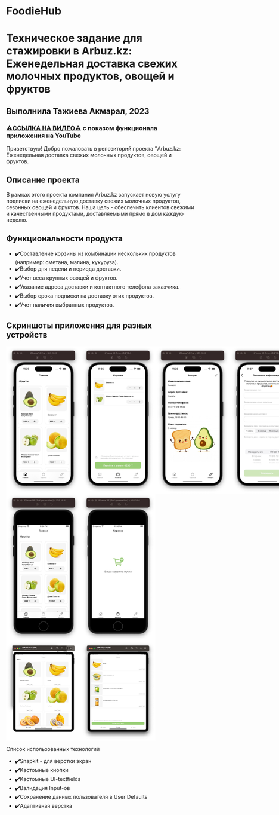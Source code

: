 # FoodieHub
<h1>Техническое задание для стажировки в Arbuz.kz: Еженедельная доставка свежих молочных продуктов, овощей и фруктов</h1>

<h2>Выполнила Тажиева Акмарал, 2023</h2>

<h3>⚠️<a href="https://youtu.be/CS7NVtxRBjs">ССЫЛКА НА ВИДЕО</a>⚠️ с показом функционала приложения на YouTube</h3>

<p>Приветствую! Добро пожаловать в репозиторий проекта "Arbuz.kz: Еженедельная доставка свежих молочных продуктов, овощей и фруктов.</p>

<h2>Описание проекта</h2>

<p>В рамках этого проекта компания Arbuz.kz запускает новую услугу подписки на еженедельную доставку свежих молочных продуктов, сезонных овощей и фруктов. Наша цель - обеспечить клиентов свежими и качественными продуктами, доставляемыми прямо в дом каждую неделю.</p>

<h2>Функциональности продукта</h2>

<ul>
  <li>✔️Составление корзины из комбинации нескольких продуктов (например: сметана, малина, кукуруза).</li>
  <li>✔️Выбор дня недели и периода доставки.</li>
  <li>✔️Учет веса крупных овощей и фруктов.</li>
  <li>✔️Указание адреса доставки и контактного телефона заказчика.</li>
  <li>✔️Выбор срока подписки на доставку этих продуктов.</li>
  <li>✔️Учет наличия выбранных продуктов.</li>
</ul>

<h2>Скриншоты приложения для разных устройств</h2>
<div style="display: flex; flex-direction: row;">
<img style="width: 200px" src="assets/iphone14pro1.jpg">
<img style="width: 200px" src="assets/iphone14pro2.jpg">
<img style="width: 200px" src="assets/iphone14pro3.jpg">
<img style="width: 200px" src="assets/iphone14pro4.jpg">
</div>

<div style="display: flex; flex-direction: row;">
<img style="width: 200px" src="assets/iphoneSE1.jpg">
<img style="width: 200px" src="assets/iphoneSE2.jpg">
</div>

<div style="display: flex; flex-direction: row;">
<img style="width: 200px" src="assets/ipadpro1.jpg">
<img style="width: 200px" src="assets/ipadpro2.jpg">
</div>

<p>Список использованных технологий</p>
<ul>
  <li>✔️Snapkit - для верстки экран</li>
  <li>✔️Кастомные кнопки</li>
  <li>✔️Кастомные UI-textfields</li>
  <li>✔️Валидация Input-ов</li>
  <li>✔️Сохранение данных пользователя в User Defaults</li>
  <li>✔️Адаптивная верстка</li>
</ul>
